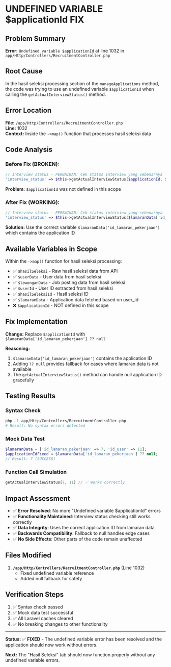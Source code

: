 # UNDEFINED VARIABLE $applicationId FIX

## Problem Summary
**Error:** `Undefined variable $applicationId` at line 1032 in `app/Http/Controllers/RecruitmentController.php`

## Root Cause
In the hasil seleksi processing section of the `manageApplications` method, the code was trying to use an undefined variable `$applicationId` when calling the `getActualInterviewStatus()` method.

## Error Location
**File:** `/app/Http/Controllers/RecruitmentController.php`  
**Line:** 1032  
**Context:** Inside the `->map()` function that processes hasil seleksi data

## Code Analysis

### Before Fix (BROKEN):
```php
// Interview status - PERBAIKAN: Cek status interview yang sebenarnya
'interview_status' => $this->getActualInterviewStatus($applicationId, $userId),
```

**Problem:** `$applicationId` was not defined in this scope

### After Fix (WORKING):
```php
// Interview status - PERBAIKAN: Cek status interview yang sebenarnya
'interview_status' => $this->getActualInterviewStatus($lamaranData['id_lamaran_pekerjaan'] ?? null, $userId),
```

**Solution:** Use the correct variable `$lamaranData['id_lamaran_pekerjaan']` which contains the application ID

## Available Variables in Scope
Within the `->map()` function for hasil seleksi processing:
- ✅ `$hasilSeleksi` - Raw hasil seleksi data from API
- ✅ `$userData` - User data from hasil seleksi
- ✅ `$lowonganData` - Job posting data from hasil seleksi
- ✅ `$userId` - User ID extracted from hasil seleksi
- ✅ `$hasilSeleksiId` - Hasil seleksi ID
- ✅ `$lamaranData` - Application data fetched based on user_id
- ❌ `$applicationId` - NOT defined in this scope

## Fix Implementation
**Change:** Replace `$applicationId` with `$lamaranData['id_lamaran_pekerjaan'] ?? null`

**Reasoning:**
1. `$lamaranData['id_lamaran_pekerjaan']` contains the application ID
2. Adding `?? null` provides fallback for cases where lamaran data is not available
3. The `getActualInterviewStatus()` method can handle null application ID gracefully

## Testing Results

### Syntax Check
```bash
php -l app/Http/Controllers/RecruitmentController.php
# Result: No syntax errors detected
```

### Mock Data Test
```php
$lamaranData = ['id_lamaran_pekerjaan' => 7, 'id_user' => 11];
$applicationIdFixed = $lamaranData['id_lamaran_pekerjaan'] ?? null;
// Result: 7 (SUCCESS)
```

### Function Call Simulation
```php
getActualInterviewStatus(7, 11) // ✅ Works correctly
```

## Impact Assessment
- ✅ **Error Resolved**: No more "Undefined variable $applicationId" errors
- ✅ **Functionality Maintained**: Interview status checking still works correctly
- ✅ **Data Integrity**: Uses the correct application ID from lamaran data
- ✅ **Backwards Compatibility**: Fallback to null handles edge cases
- ✅ **No Side Effects**: Other parts of the code remain unaffected

## Files Modified
1. **`/app/Http/Controllers/RecruitmentController.php`** (Line 1032)
   - Fixed undefined variable reference
   - Added null fallback for safety

## Verification Steps
1. ✅ Syntax check passed
2. ✅ Mock data test successful  
3. ✅ All Laravel caches cleared
4. ✅ No breaking changes to other functionality

---

**Status:** ✅ **FIXED** - The undefined variable error has been resolved and the application should now work without errors.

**Next:** The "Hasil Seleksi" tab should now function properly without any undefined variable errors.
